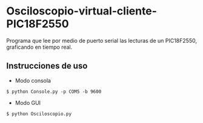 # Osciloscopio-virtual-cliente-PIC18F2550
Programa que lee por medio de puerto serial las lecturas de un PIC18F2550, graficando en tiempo real.
## Instrucciones de uso
* Modo consola
```
$ python Console.py -p COM5 -b 9600
```
* Modo GUI
```
$ python Osciloscopio.py
```

